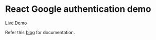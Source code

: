 # React Google authentication demo
[Live Demo](https://sivanesh-s.github.io/react-google-authentication/) 

Refer this [blog](https://dev.to/sivaneshs/add-google-login-to-your-react-apps-in-10-mins-4del) for documentation.

